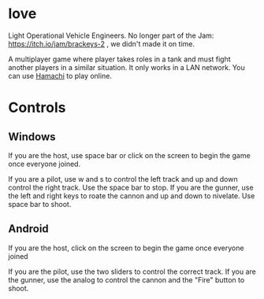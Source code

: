 # love
Light Operational Vehicle Engineers.  No longer part of the Jam: https://itch.io/jam/brackeys-2 , we didn't made it on time. 

A multiplayer game where player takes roles in a tank and must fight another players in a similar situation. 
It only works in a LAN network. You can use [Hamachi](https://www.vpn.net/) to play online.

# Controls
## Windows
If you are the host, use space bar or click on the screen to begin the game once everyone joined.

If you are a pilot, use w and s to control the left track and up and down control the right track. Use the space bar to stop.
If you are the gunner, use the left and right keys to roate the cannon and up and down to nivelate. Use space bar to shoot.

## Android
If you are the host, click on the screen to begin the game once everyone joined

If you are the pilot, use the two sliders to control the correct track.
If you are the gunner, use the analog to control the cannon and the "Fire" button to shoot.
